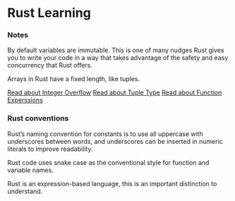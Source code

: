 # Rust Learning

### Notes
By default variables are immutable. This is one of many nudges Rust gives you to write your code in a way that takes advantage of the safety and easy concurrency that Rust offers. 

Arrays in Rust have a fixed length, like tuples.

[Read about Integer Overflow](https://doc.rust-lang.org/book/ch03-02-data-types.html#integer-overflow)
[Read about Tuple Type](https://doc.rust-lang.org/book/ch03-02-data-types.html#the-tuple-type)
[Read about Function Experssions](https://doc.rust-lang.org/book/ch03-03-how-functions-work.html#function-bodies-contain-statements-and-expressions)

### Rust conventions
Rust’s naming convention for constants is to use all uppercase with underscores between words, and underscores can be inserted in numeric literals to improve readability.

Rust code uses snake case as the conventional style for function and variable names.

Rust is an expression-based language, this is an important distinction to understand.